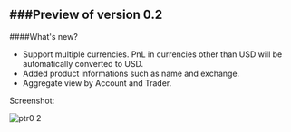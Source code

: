 
###Preview of version 0.2
-------------------------

####What's new?

* Support multiple currencies. PnL in currencies other than USD will be automatically converted to USD.
* Added product informations such as name and exchange.
* Aggregate view by Account and Trader.

Screenshot:

![ptr0 2](https://cloud.githubusercontent.com/assets/9425771/6999729/e81068d8-dc44-11e4-87ac-b0d7695070ef.png)


